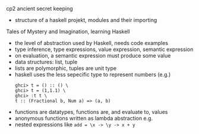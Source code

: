 cp2 ancient secret keeping
- structure of a haskell projekt, modules and their importing

Tales of Mystery and Imagination, learning Haskell
- the level of abstraction used by Haskell, needs code examples
- type inference, type expressions, value expression, semantic expression
- on evaluation, a semantic expression must produce some value
- data structures: list, tuple
- lists are polymorphic, tuples are unit type
- haskell uses the less sepecific type to represent numbers (e.g.)
    ```
    ghci> t = () :: () \
    ghci> t = (1,1.1) \
    ghci> :t t \
    t :: (Fractional b, Num a) => (a, b)
    ```
- functions are datatypes, functions are, and evaluate to, values
- anonymous functions written as lambda abstraction e.g.
- nested expressions like `add = \x -> \y -> x + y`



